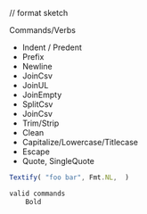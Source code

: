 // format sketch

Commands/Verbs
- Indent / Predent
- Prefix
- Newline
- JoinCsv
- JoinUL
- JoinEmpty
- SplitCsv
- JoinCsv
- Trim/Strip
- Clean
- Capitalize/Lowercase/Titlecase
- Escape
- Quote, SingleQuote

```ts
Textify( "foo bar", Fmt.NL,  )

valid commands
    Bold
```